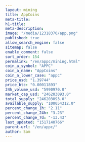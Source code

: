 ```yaml
---
layout: mining
title: AppCoins
meta-title: 
h1-title: 
meta-description: 
image: "/media/12318370/app.png"
published: true
allow_search_engine: false
sitemap: false
enable_comment: false
sort_order: 154
permalink: "/en/appc/mining.html"
coin_a_symbol: "APPC"
coin_a_name: "AppCoins"
coin_a_lower_case: "appc"
price_usd: "1.39744"
price_btc: "0.00011893"
24h_volume_usd: "5990970.0"
market_cap_usd: "246203093.0"
total_supply: "246203093.0"
available_supply: "100054312.0"
percent_change_1h: "2.11"
percent_change_24h: "3.23"
percent_change_7d: "-13.43"
last_updated: "1517140766"
parent-url: "/en/appc/"
author: Sam
---
```


